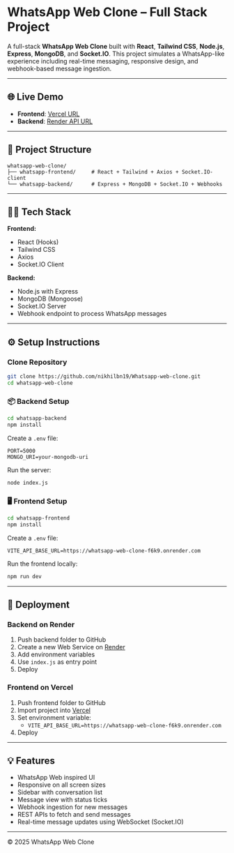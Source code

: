 
# WhatsApp Web Clone – Full Stack Project

A full-stack **WhatsApp Web Clone** built with **React**, **Tailwind CSS**, **Node.js**, **Express**, **MongoDB**, and **Socket.IO**. This project simulates a WhatsApp-like experience including real-time messaging, responsive design, and webhook-based message ingestion.

---

## 🌐 Live Demo

- **Frontend**: [Vercel URL](https://whatsapp-web-clone-lake.vercel.app/)
- **Backend**: [Render API URL](https://whatsapp-web-clone-f6k9.onrender.com)

---

## 🧩 Project Structure

```
whatsapp-web-clone/
├── whatsapp-frontend/     # React + Tailwind + Axios + Socket.IO-client
└── whatsapp-backend/      # Express + MongoDB + Socket.IO + Webhooks
```

---

## 🧑‍💻 Tech Stack

**Frontend:**
- React (Hooks)
- Tailwind CSS
- Axios
- Socket.IO Client

**Backend:**
- Node.js with Express
- MongoDB (Mongoose)
- Socket.IO Server
- Webhook endpoint to process WhatsApp messages

---

## ⚙️ Setup Instructions

### Clone Repository

```bash
git clone https://github.com/nikhilbn19/Whatsapp-web-clone.git
cd whatsapp-web-clone
```

### 📦 Backend Setup

```bash
cd whatsapp-backend
npm install
```

Create a `.env` file:

```
PORT=5000
MONGO_URI=your-mongodb-uri
```

Run the server:

```bash
node index.js
```

### 🖥️ Frontend Setup

```bash
cd whatsapp-frontend
npm install
```

Create a `.env` file:

```
VITE_API_BASE_URL=https://whatsapp-web-clone-f6k9.onrender.com
```

Run the frontend locally:

```bash
npm run dev
```

---

## 🚀 Deployment

### Backend on Render

1. Push backend folder to GitHub
2. Create a new Web Service on [Render](https://whatsapp-web-clone-f6k9.onrender.com)
3. Add environment variables
4. Use `index.js` as entry point
5. Deploy

### Frontend on Vercel

1. Push frontend folder to GitHub
2. Import project into [Vercel](https://whatsapp-web-clone-lake.vercel.app/)
3. Set environment variable:
   - `VITE_API_BASE_URL=https://whatsapp-web-clone-f6k9.onrender.com`
4. Deploy

---

## 💡 Features

- WhatsApp Web inspired UI
- Responsive on all screen sizes
- Sidebar with conversation list
- Message view with status ticks
- Webhook ingestion for new messages
- REST APIs to fetch and send messages
- Real-time message updates using WebSocket (Socket.IO)

---




© 2025 WhatsApp Web Clone
